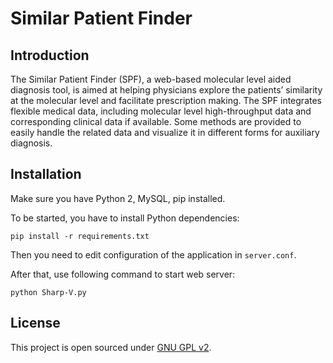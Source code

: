 # Similar Patient Finder

## Introduction

The Similar Patient Finder (SPF), a web-based molecular level aided diagnosis tool, is aimed at helping physicians explore the patients’ similarity at the molecular level and facilitate prescription making. The SPF integrates flexible medical data, including molecular level high-throughput data and corresponding clinical data if available. Some methods are provided to easily handle the related data and visualize it in different forms for auxiliary diagnosis.

## Installation

Make sure you have Python 2, MySQL, pip installed.

To be started, you have to install Python dependencies:

```
pip install -r requirements.txt
```

Then you need to edit configuration of the application in `server.conf`.

After that, use following command to start web server:

```
python Sharp-V.py
```

## License

This project is open sourced under [GNU GPL v2](http://www.gnu.org/licenses/gpl-2.0.txt).

